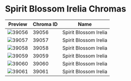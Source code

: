 # Spirit Blossom Irelia Chromas



| Preview | Chroma ID | Name |
|---------|-----------|------|
| ![39056](https://raw.communitydragon.org/latest/plugins/rcp-be-lol-game-data/global/default/v1/champion-chroma-images/39/39056.png) | 39056 | Spirit Blossom Irelia |
| ![39057](https://raw.communitydragon.org/latest/plugins/rcp-be-lol-game-data/global/default/v1/champion-chroma-images/39/39057.png) | 39057 | Spirit Blossom Irelia |
| ![39058](https://raw.communitydragon.org/latest/plugins/rcp-be-lol-game-data/global/default/v1/champion-chroma-images/39/39058.png) | 39058 | Spirit Blossom Irelia |
| ![39059](https://raw.communitydragon.org/latest/plugins/rcp-be-lol-game-data/global/default/v1/champion-chroma-images/39/39059.png) | 39059 | Spirit Blossom Irelia |
| ![39060](https://raw.communitydragon.org/latest/plugins/rcp-be-lol-game-data/global/default/v1/champion-chroma-images/39/39060.png) | 39060 | Spirit Blossom Irelia |
| ![39061](https://raw.communitydragon.org/latest/plugins/rcp-be-lol-game-data/global/default/v1/champion-chroma-images/39/39061.png) | 39061 | Spirit Blossom Irelia |